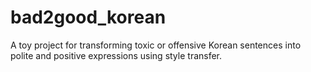 # bad2good_korean
A toy project for transforming toxic or offensive Korean sentences into polite and positive expressions using style transfer.
